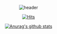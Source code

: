 <div align=center>
	
![header](https://capsule-render.vercel.app/api?type=soft&color=auto&text=Yoonji%20Kim%20&fontSize=40&animation=twinkling)
 
	
  [![Hits](https://hits.seeyoufarm.com/api/count/incr/badge.svg?url=https://github.com/YooooonJi/YooooonJi.git)](https://hits.seeyoufarm.com) 
	
  
[![Anurag's github stats](https://github-readme-stats.vercel.app/api?username=YooooonJi)](https://github.com/anuraghazra/github-readme-stats)
  </div>
<!--
**YooooonJi/YooooonJi** is a ✨ _special_ ✨ repository because its `README.md` (this file) appears on your GitHub profile.

Here are some ideas to get you started:

- 🔭 I’m currently working on ...
- 🌱 I’m currently learning ...
- 👯 I’m looking to collaborate on ...
- 🤔 I’m looking for help with ...
- 💬 Ask me about ...
- 📫 How to reach me: ...
- 😄 Pronouns: ...
- ⚡ Fun fact: ...
-->
